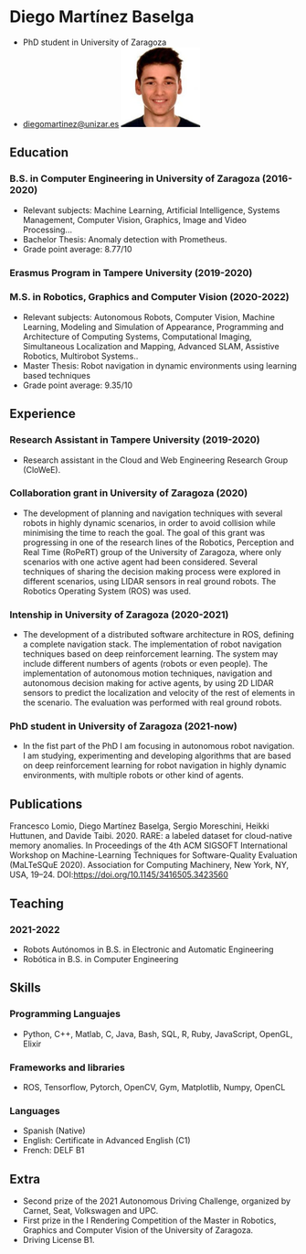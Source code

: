 # Diego Martínez Baselga
- PhD student in University of Zaragoza
- diegomartinez@unizar.es
![Image](DIEGO_MARTINEZ.jpg)

## Education
### B.S. in Computer Engineering in University of Zaragoza (2016-2020)
- Relevant subjects: Machine Learning, Artificial Intelligence, Systems Management, Computer Vision, Graphics, Image and Video Processing...
- Bachelor Thesis: Anomaly detection with Prometheus.
- Grade point average: 8.77/10
### Erasmus Program in Tampere University (2019-2020)
### M.S. in Robotics, Graphics and Computer Vision (2020-2022)
- Relevant subjects: Autonomous Robots, Computer Vision, Machine Learning, Modeling and Simulation of Appearance, Programming and Architecture of Computing Systems, Computational Imaging, Simultaneous Localization and Mapping, Advanced SLAM, Assistive Robotics, Multirobot Systems..
- Master Thesis: Robot navigation in dynamic environments using learning based techniques
- Grade point average: 9.35/10

## Experience
### Research Assistant in Tampere University (2019-2020)
- Research assistant in the Cloud and Web Engineering Research Group (CloWeE).
### Collaboration grant in University of Zaragoza (2020)
- The development of planning and navigation techniques with several robots in highly dynamic scenarios, in order to avoid collision while minimising the time to reach the goal. The goal of this grant was progressing in one of the research lines of the Robotics, Perception and Real Time (RoPeRT) group of the University of Zaragoza, where only scenarios with one active agent had been considered. Several techniques of sharing the decision making process were explored in different scenarios, using LIDAR sensors in real ground robots. The Robotics Operating System (ROS) was used.
### Intenship in University of Zaragoza (2020-2021)
- The development of a distributed software architecture in ROS, defining a complete navigation stack. The implementation of robot navigation techniques based on deep reinforcement learning. The system may include different numbers of agents (robots or even people). The implementation of autonomous motion techniques, navigation and autonomous decision making for active agents, by using 2D LIDAR sensors to predict the localization and velocity of the rest of elements in the scenario. The evaluation was performed with real ground robots.

### PhD student in University of Zaragoza (2021-now)
- In the fist part of the PhD I am focusing in autonomous robot navigation. I am studying, experimenting and developing algorithms that are based on deep reinforcement learning for robot navigation in highly dynamic environments, with multiple robots or other kind of agents.

## Publications
Francesco Lomio, Diego Martínez Baselga, Sergio Moreschini, Heikki Huttunen, and Davide Taibi. 2020. RARE: a labeled dataset for cloud-native memory anomalies. In Proceedings of the 4th ACM SIGSOFT International Workshop on Machine-Learning Techniques for Software-Quality Evaluation (MaLTeSQuE 2020). Association for Computing Machinery, New York, NY, USA, 19–24. DOI:https://doi.org/10.1145/3416505.3423560

## Teaching
### 2021-2022
- Robots Autónomos in B.S. in Electronic and Automatic Engineering
- Robótica in B.S. in Computer Engineering

## Skills
### Programming Languajes
- Python, C++, Matlab, C, Java, Bash, SQL, R, Ruby, JavaScript, OpenGL, Elixir

### Frameworks and libraries
- ROS, Tensorflow, Pytorch, OpenCV, Gym, Matplotlib, Numpy, OpenCL

### Languages
- Spanish (Native)
- English: Certificate in Advanced English (C1)
- French: DELF B1

## Extra
- Second prize of the 2021 Autonomous Driving Challenge, organized by Carnet, Seat, Volkswagen and UPC.
- First prize in the I Rendering Competition of the Master in Robotics, Graphics and Computer Vision of the University of Zaragoza.
- Driving License B1.

